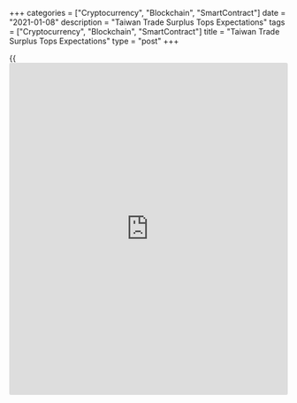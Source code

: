 +++
categories = ["Cryptocurrency", "Blockchain", "SmartContract"]
date = "2021-01-08"
description = "Taiwan Trade Surplus Tops Expectations"
tags = ["Cryptocurrency", "Blockchain", "SmartContract"]
title = "Taiwan Trade Surplus Tops Expectations"
type = "post"
+++

{{<iframe id="large-banner" src="https://www.bounty.group/#slide=7.0" width="100%" height="600" scrolling="no" style="border: 0px solid rgb(216, 221, 230); border-radius: 3px;">}}

Taiwan's trade surplus exceeded expectations in December, as exports and
imports increased from last year, figures from the Ministry of Finance
showed on Friday.

The trade balance registered a surplus of US$5.764 billion in December.
Economists had expected a surplus of US$4.60 billion.

Exports rose 12.0 percent year-on-year in December, same as seen in
November. Economists had expected an increase of 9.2 percent.

Imports grew 0.9 percent annually in December, after a 10.0 percent
growth in the preceding month. Economists had forecast a rise of 4.13
percent.

Exports of parts of electronic products, information, communication and
audio-video products, base metals and articles of base metal, plastics
and rubber and articles thereof, and machinery grew in December.

Imports of parts of electronic product, information, communication and
audio-video products increased in November, while those of mineral
products, machinery and chemicals declined.

Exports to Mainland China and Hong Kong, U.S.A, ASEAN and Japan grew in
December.

In the January to December period, exports gained 4.9 percent and
imports rose 0.3 percent from a year ago.

For comments and feedback [contact](https://www.playgroundfx.com/contact/): editorial@rtt[news](https://www.letsplayfx.com/blog/forex-news-website/).com

[Economic News][1]

 **What parts of the world are seeing the best (and worst) economic
performances lately? Click[here][2] to check out our [Econ Scorecard][2]
and find out! See up-to-the-moment [ranking](https://www.playgroundfx.com/blog/crypto-exchange-ranking/)s for the best and worst
performers in [GDP][3], [unemployment rate][4], [inflation][5] and much
more.**

   1. www.rtt[news](https://www.letsplayfx.com/blog/forex-news-website/).com/Content/EconomicNews.aspx
   2. www.rtt[news](https://www.letsplayfx.com/blog/forex-news-website/).com/economic-scorecard/world-rank/PPI/highest-performance.aspx
   3. www.rtt[news](https://www.letsplayfx.com/blog/forex-news-website/).com/economic-scorecard/world-rank/GDP/highest-performance.aspx
   4. www.rtt[news](https://www.letsplayfx.com/blog/forex-news-website/).com/economic-scorecard/world-rank/unemployment-rate/lowest-performance.aspx
   5. www.rtt[news](https://www.letsplayfx.com/blog/forex-news-website/).com/economic-scorecard/world-rank/CPI/highest-performance.aspx